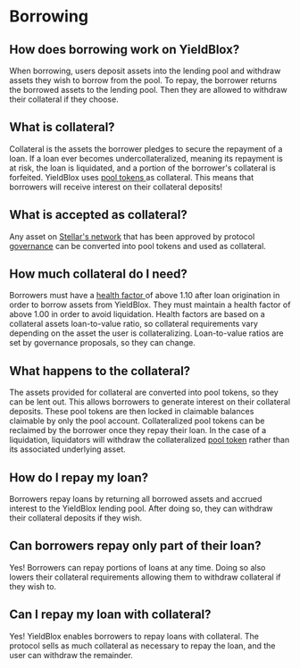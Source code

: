 # Borrowing

## How does borrowing work on YieldBlox?

When borrowing, users deposit assets into the lending pool and withdraw assets they wish to borrow from the pool. To repay, the borrower returns the borrowed assets to the lending pool. Then they are allowed to withdraw their collateral if they choose.

## What is collateral?

Collateral is the assets the borrower pledges to secure the repayment of a loan. If a loan ever becomes undercollateralized, meaning its repayment is at risk, the loan is liquidated, and a portion of the borrower's collateral is forfeited. YieldBlox uses [pool tokens ](lending.md#what-are-pool-tokens)as collateral. This means that borrowers will receive interest on their collateral deposits!

## What is accepted as collateral?

Any asset on [Stellar's network](https://developers.stellar.org/docs/start/introduction/) that has been approved by protocol [governance](../governance.md) can be converted into pool tokens and used as collateral.

## How much collateral do I need?

Borrowers must have a [health factor ](health-factors.md)of above 1.10 after loan origination in order to borrow assets from YieldBlox. They must maintain a health factor of above 1.00 in order to avoid liquidation. Health factors are based on a collateral assets loan-to-value ratio, so collateral requirements vary depending on the asset the user is collateralizing. Loan-to-value ratios are set by governance proposals, so they can change.

## What happens to the collateral?

The assets provided for collateral are converted into pool tokens, so they can be lent out. This allows borrowers to generate interest on their collateral deposits. These pool tokens are then locked in claimable balances claimable by only the pool account. Collateralized pool tokens can be reclaimed by the borrower once they repay their loan. In the case of a liquidation, liquidators will withdraw the collateralized [pool token](../../technical-docs/math.md#pool-token-issuance) rather than its associated underlying asset.

## How do I repay my loan?

Borrowers repay loans by returning all borrowed assets and accrued interest to the YieldBlox lending pool. After doing so, they can withdraw their collateral deposits if they wish.

## Can borrowers repay only part of their loan?

Yes! Borrowers can repay portions of loans at any time. Doing so also lowers their collateral requirements allowing them to withdraw collateral if they wish to.&#x20;

## Can I repay my loan with collateral?

Yes! YieldBlox enables borrowers to repay loans with collateral. The protocol sells as much collateral as necessary to repay the loan, and the user can withdraw the remainder.
